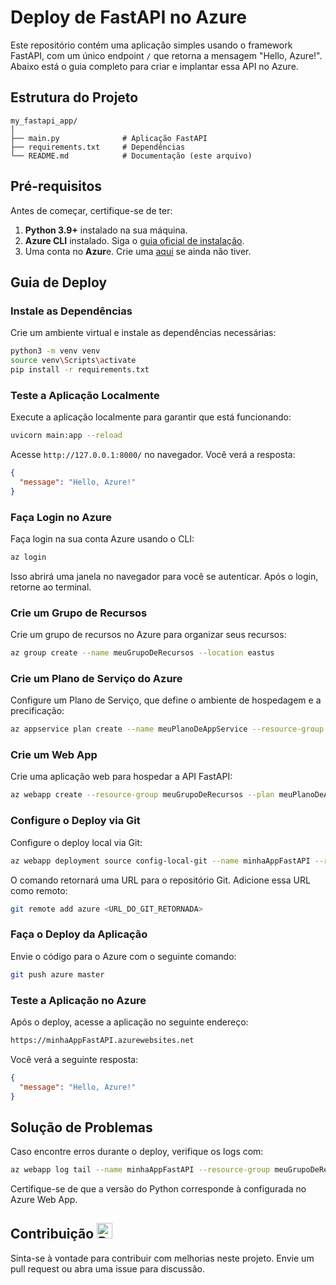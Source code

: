 # Deploy de FastAPI no Azure

Este repositório contém uma aplicação simples usando o framework FastAPI, com um único endpoint `/` que retorna a mensagem "Hello, Azure!". Abaixo está o guia completo para criar e implantar essa API no Azure.

## Estrutura do Projeto

```plaintext
my_fastapi_app/
│
├── main.py              # Aplicação FastAPI
├── requirements.txt     # Dependências
└── README.md            # Documentação (este arquivo)
```

## Pré-requisitos

Antes de começar, certifique-se de ter:

1. **Python 3.9+** instalado na sua máquina.
2. **Azure CLI** instalado. Siga o [guia oficial de instalação](https://learn.microsoft.com/pt-br/cli/azure/install-azure-cli).
3. Uma conta no **Azur**e. Crie uma [aqui](https://azure.microsoft.com/pt-br/pricing/purchase-options/azure-account?icid=azurefreeaccount) se ainda não tiver.

## Guia de Deploy

### Instale as Dependências

Crie um ambiente virtual e instale as dependências necessárias:

```bash
python3 -m venv venv
source venv\Scripts\activate
pip install -r requirements.txt
```

### Teste a Aplicação Localmente

Execute a aplicação localmente para garantir que está funcionando:

```bash
uvicorn main:app --reload
```

Acesse `http://127.0.0.1:8000/` no navegador. Você verá a resposta:

```json
{
  "message": "Hello, Azure!"
}
```

### Faça Login no Azure

Faça login na sua conta Azure usando o CLI:

```bash
az login
```

Isso abrirá uma janela no navegador para você se autenticar. Após o login, retorne ao terminal.

### Crie um Grupo de Recursos

Crie um grupo de recursos no Azure para organizar seus recursos:

```bash
az group create --name meuGrupoDeRecursos --location eastus
```

### Crie um Plano de Serviço do Azure

Configure um Plano de Serviço, que define o ambiente de hospedagem e a precificação:

```bash
az appservice plan create --name meuPlanoDeAppService --resource-group meuGrupoDeRecursos --sku FREE
```

### Crie um Web App

Crie uma aplicação web para hospedar a API FastAPI:

```bash
az webapp create --resource-group meuGrupoDeRecursos --plan meuPlanoDeAppService --name minhaAppFastAPI --runtime "PYTHON:3.9"
```

### Configure o Deploy via Git

Configure o deploy local via Git:

```bash
az webapp deployment source config-local-git --name minhaAppFastAPI --resource-group meuGrupoDeRecursos
```

O comando retornará uma URL para o repositório Git. Adicione essa URL como remoto:

```bash
git remote add azure <URL_DO_GIT_RETORNADA>
```

### Faça o Deploy da Aplicação

Envie o código para o Azure com o seguinte comando:

```bash
git push azure master
```

### Teste a Aplicação no Azure

Após o deploy, acesse a aplicação no seguinte endereço:

```bash
https://minhaAppFastAPI.azurewebsites.net
```

Você verá a seguinte resposta:

```json
{
  "message": "Hello, Azure!"
}
```

## Solução de Problemas

Caso encontre erros durante o deploy, verifique os logs com:

```bash
az webapp log tail --name minhaAppFastAPI --resource-group meuGrupoDeRecursos
```

Certifique-se de que a versão do Python corresponde à configurada no Azure Web App.

## Contribuição <img src="https://raw.githubusercontent.com/Tarikul-Islam-Anik/Animated-Fluent-Emojis/master/Emojis/Travel%20and%20places/Rocket.png" alt="Rocket" width="25" height="25" />

Sinta-se à vontade para contribuir com melhorias neste projeto. Envie um pull request ou abra uma issue para discussão.
